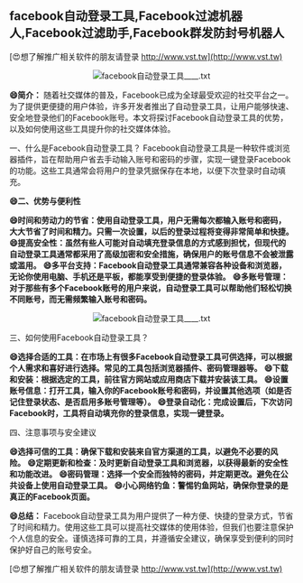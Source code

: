 ## **facebook自动登录工具,Facebook过滤机器人,Facebook过滤助手,Facebook群发防封号机器人**

[😍想了解推广相关软件的朋友请登录 http://www.vst.tw](http://www.vst.tw)

 <center><img src="https://vst.tw/MP4/tuiguang/png/5.png" alt="facebook自动登录工具____.txt"></center>

**😄简介：**
随着社交媒体的普及，Facebook已成为全球最受欢迎的社交平台之一。为了提供更便捷的用户体验，许多开发者推出了自动登录工具，让用户能够快速、安全地登录他们的Facebook账号。本文将探讨Facebook自动登录工具的优势，以及如何使用这些工具提升你的社交媒体体验。

一、什么是Facebook自动登录工具？
Facebook自动登录工具是一种软件或浏览器插件，旨在帮助用户省去手动输入账号和密码的步骤，实现一键登录Facebook的功能。这些工具通常会将用户的登录凭据保存在本地，以便下次登录时自动填充。

**😄二、优势与便利性**

**😄时间和劳动力的节省：使用自动登录工具，用户无需每次都输入账号和密码，大大节省了时间和精力。只需一次设置，以后的登录过程将变得非常简单和快捷。**
**😄提高安全性：虽然有些人可能对自动填充登录信息的方式感到担忧，但现代的自动登录工具通常都采用了高级加密和安全措施，确保用户的账号信息不会被泄露或滥用。**
**😄多平台支持：Facebook自动登录工具通常兼容各种设备和浏览器，无论你使用电脑、手机还是平板，都能享受到便捷的登录体验。**
**😄多账号管理：对于那些有多个Facebook账号的用户来说，自动登录工具可以帮助他们轻松切换不同账号，而无需频繁输入账号和密码。**

 <center><img src="https://vst.tw/MP4/tuiguang/png/8.png" alt="facebook自动登录工具____.txt"></center>

三、如何使用Facebook自动登录工具？

**😄选择合适的工具：在市场上有很多Facebook自动登录工具可供选择，可以根据个人需求和喜好进行选择。常见的工具包括浏览器插件、密码管理器等。**
**😄下载和安装：根据选定的工具，前往官方网站或应用商店下载并安装该工具。**
**😄设置账号信息：打开工具，输入你的Facebook账号和密码，并设置其他选项（如是否记住登录状态、是否启用多账号管理等）。**
**😄登录自动化：完成设置后，下次访问Facebook时，工具将自动填充你的登录信息，实现一键登录。**

四、注意事项与安全建议

**😄选择可信的工具：确保下载和安装来自官方渠道的工具，以避免不必要的风险。**
**😄定期更新和检查：及时更新自动登录工具和浏览器，以获得最新的安全性和功能改进。**
**😄密码管理：选择一个安全而独特的密码，并定期更改。避免在公共设备上使用自动登录工具。**
**😄小心网络钓鱼：警惕钓鱼网站，确保你登录的是真正的Facebook页面。**

**😄总结：**
Facebook自动登录工具为用户提供了一种方便、快捷的登录方式，节省了时间和精力。使用这些工具可以提高社交媒体的使用体验，但我们也要注意保护个人信息的安全。谨慎选择可靠的工具，并遵循安全建议，确保享受到便利的同时保护好自己的账号安全。

[😍想了解推广相关软件的朋友请登录 http://www.vst.tw](http://www.vst.tw)



